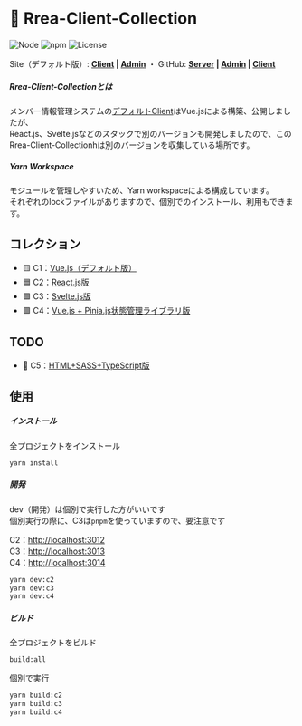 # 🌈 Rrea-Client-Collection

![Node](https://img.shields.io/badge/Node.js-v18.0.0-fb7185.svg?logo=&style=flat-square)   ![npm](https://img.shields.io/badge/npm-1.0.0-84CC16.svg?style=flat-square)  ![License](https://img.shields.io/badge/License-MIT-0284C7.svg?logo=&style=flat-square)　   

Site（デフォルト版）:  **[Client](http://rrea-client.live) | [Admin](http://rrea-admin.live)**  ・  GitHub:  **[Server](https://github.com/kensoz/Rrea-server) | [Admin](https://github.com/kensoz/Rrea-admin) | [Client](https://github.com/kensoz/Rrea-client)**

##### Rrea-Client-Collectionとは

メンバー情報管理システムの[デフォルトClient](https://github.com/kensoz/Rrea-client)はVue.jsによる構築、公開しましたが、  
React.js、Svelte.jsなどのスタックで別のバージョンも開発しましたので、このRrea-Client-Collectionhは別のバージョンを収集している場所です。



##### Yarn Workspace

モジュールを管理しやすいため、Yarn workspaceによる構成しています。  
それぞれのlockファイルがありますので、個別でのインストール、利用もできます。



## コレクション

-  🟨 C1：[Vue.js（デフォルト版）](https://github.com/kensoz/Rrea-client)
-  🟦 C2：[React.js版](https://github.com/kensoz/Rrea-client-collection/tree/master/c2-react18-ts-mui) 
-  🟩 C3：[Svelte.js版](https://github.com/kensoz/Rrea-client-collection/tree/master/c3-svelte-ts-bulma)
-  🟪 C4：[Vue.js + Pinia.js状態管理ライブラリ版](https://github.com/kensoz/Rrea-client-collection/tree/master/c4-vue3-ts-quasar)



## TODO

+ 🚧 C5：[HTML+SASS+TypeScript版](https://github.com/kensoz/Rrea-client-collection/tree/master/c5-html-ts-sass)



## 使用

##### インストール

全プロジェクトをインストール

```bash
yarn install
```

##### 開発

dev（開発）は個別で実行した方がいいです  
個別実行の際に、C3は`pnpm`を使っていますので、要注意です

C2：[http://localhost:3012](http://localhost:3012)   
C3：[http://localhost:3013](http://localhost:3013)   
C4：[http://localhost:3014](http://localhost:3014)

```bash
yarn dev:c2
yarn dev:c3
yarn dev:c4
```

##### ビルド

全プロジェクトをビルド

```bash
build:all
```

個別で実行

```bash
yarn build:c2
yarn build:c3
yarn build:c4
```

